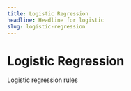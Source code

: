 ```yaml
---
title: Logistic Regression
headline: Headline for logistic
slug: logistic-regression
---
```


# Logistic Regression

Logistic regression rules
